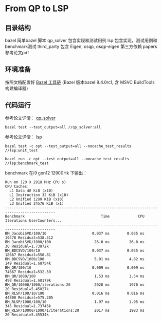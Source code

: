 # From QP to LSP

## 目录结构

bazel 简单bazel 脚本
qp_solver 包含实现和测试用例
lsp 包含实现，测试用例和benchmark测试
third_party 包含 Eigen, osqp, osqp-eigen 第三方依赖
papers 参考论文pdf

## 环境准备

按照文档配置好 [Bazel 工具链](https://bazel.build/configure/windows?hl=zh-cn)  (Bazel 版本bazel 8.4.0rc1, 含 MSVC BuildTools 构建编译器)

## 代码运行

参考论文详情：
[qp_solver](https://zhuanlan.zhihu.com/p/1938906212096775921)

```bazel
bazel test --test_output=all //qp_solver:all
```

参考论文详情：
[lsp](https://zhuanlan.zhihu.com/p/1944110476905645126)


```bazel
bazel test -c opt --test_output=all --nocache_test_results //lsp:unit_test
```

```bazel
bazel run -c opt --test_output=all --nocache_test_results //lsp:benchmark_test
```

benchmark 在i9 gen12 12900Hk 下输出：
```
Run on (20 X 2918 MHz CPU s)
CPU Caches:
  L1 Data 48 KiB (x10)
  L1 Instruction 32 KiB (x10)
  L2 Unified 1280 KiB (x10)
  L3 Unified 24576 KiB (x1)
---------------------------------------------------------------------------------------------
Benchmark                                   Time             CPU   Iterations UserCounters...
---------------------------------------------------------------------------------------------
BM_JacobiSVD/100/10                     0.037 ms        0.035 ms        19478 Residual=538.312
BM_JacobiSVD/1000/100                    26.0 ms         26.0 ms           30 Residual=1.73872k
BM_BDCSVD/100/10                        0.037 ms        0.035 ms        18667 Residual=556.81
BM_BDCSVD/1000/100                       5.01 ms         4.82 ms          149 Residual=1.68754k
BM_QR/100/10                            0.009 ms        0.009 ms        74667 Residual=532.59
BM_QR/1000/100                           1.53 ms         1.54 ms          498 Residual=1.68179k
BM_QR/10000/1000/iterations:20           2020 ms         1970 ms           20 Residual=5.45027k
BM_RLSP/100/10/100                      0.016 ms        0.016 ms        44800 Residual=575.205
BM_RLSP/1000/100/10                      1.97 ms         1.95 ms          345 Residual=1.73745k
BM_RLSP/10000/1000/1/iterations:20       2017 ms         1983 ms           20 Residual=5.45534k
```